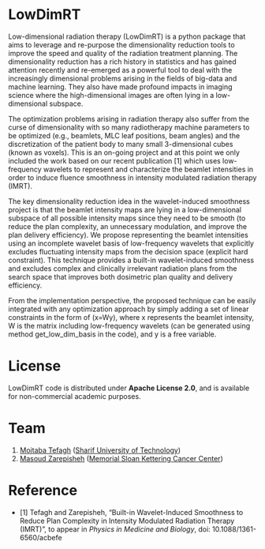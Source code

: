 # LowDimRT

Low-dimensional radiation therapy (LowDimRT) is a python package that aims to leverage and re-purpose the dimensionality reduction tools to improve the speed and quality of the radiation treatment planning. The dimensionality reduction has a rich history in statistics and has gained attention recently and re-emerged as a powerful tool to deal with the increasingly dimensional problems arising in the fields of big-data and machine learning. They also have made profound impacts in imaging science where the high-dimensional images are often lying in a low-dimensional subspace. 

The optimization problems arising in radiation therapy also suffer from the curse of dimensionality with so many radiotherapy machine parameters to be optimized (e.g., beamlets, MLC leaf positions, beam angles) and the discretization of the patient body to many small 3-dimensional cubes (known as voxels). This is an on-going project and at this point we only  included the work based on our recent publication [1] which uses low-frequency wavelets to represent and characterize the beamlet intensities in order to induce fluence smoothness in intensity modulated radiation therapy (IMRT).  

The key dimensionality reduction idea in the wavelet-induced smoothness project is that the beamlet intensity maps are lying in a low-dimensional subspace of all possible intensity maps since they  need to be smooth (to reduce the plan complexity, an unnecessary modulation,  and improve the plan delivery efficiency). We propose representing the beamlet intensities using an incomplete wavelet basis of low-frequency wavelets that explicitly excludes fluctuating intensity maps from the decision space (explicit hard constraint). This technique provides a built-in wavelet-induced smoothness and excludes complex and clinically irrelevant radiation plans
from the search space that improves both dosimetric plan quality and delivery efficiency. 

From the implementation perspective, the proposed technique can be easily integrated with any optimization approach by simply adding a set of linear constraints in the form of (x=Wy), where x represents the beamlet intensity, W is the matrix including low-frequency wavelets (can be generated using method get_low_dim_basis in the code), and y is a free variable.

# License
LowDimRT code is distributed under **Apache License 2.0**, and is available for non-commercial academic purposes.

# Team
1. [Mojtaba Tefagh](https://mtefagh.github.io/) ([Sharif University of Technology](https://en.sharif.edu/))
2. [Masoud Zarepisheh](https://masoudzp.github.io/) ([Memorial Sloan Kettering Cancer Center](https://www.mskcc.org/))

# Reference 
* [1] Tefagh and Zarepisheh, “Built-in Wavelet-Induced Smoothness to Reduce Plan Complexity in Intensity Modulated Radiation Therapy (IMRT)”, to appear in _Physics in Medicine and Biology_, doi: 10.1088/1361-6560/acbefe
